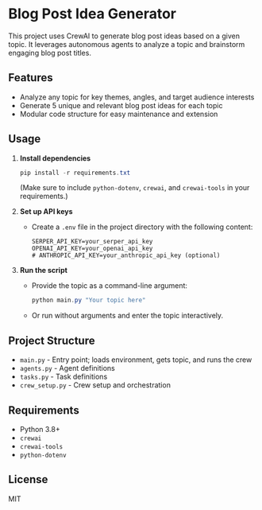 # Blog Post Idea Generator

This project uses CrewAI to generate blog post ideas based on a given topic. It leverages autonomous agents to analyze a topic and brainstorm engaging blog post titles.

## Features
- Analyze any topic for key themes, angles, and target audience interests
- Generate 5 unique and relevant blog post ideas for each topic
- Modular code structure for easy maintenance and extension

## Usage
1. **Install dependencies**
   ```powershell
   pip install -r requirements.txt
   ```
   (Make sure to include `python-dotenv`, `crewai`, and `crewai-tools` in your requirements.)

2. **Set up API keys**
   - Create a `.env` file in the project directory with the following content:
     ```env
     SERPER_API_KEY=your_serper_api_key
     OPENAI_API_KEY=your_openai_api_key
     # ANTHROPIC_API_KEY=your_anthropic_api_key (optional)
     ```

3. **Run the script**
   - Provide the topic as a command-line argument:
     ```powershell
     python main.py "Your topic here"
     ```
   - Or run without arguments and enter the topic interactively.

## Project Structure
- `main.py` - Entry point; loads environment, gets topic, and runs the crew
- `agents.py` - Agent definitions
- `tasks.py` - Task definitions
- `crew_setup.py` - Crew setup and orchestration

## Requirements
- Python 3.8+
- `crewai`
- `crewai-tools`
- `python-dotenv`

## License
MIT
